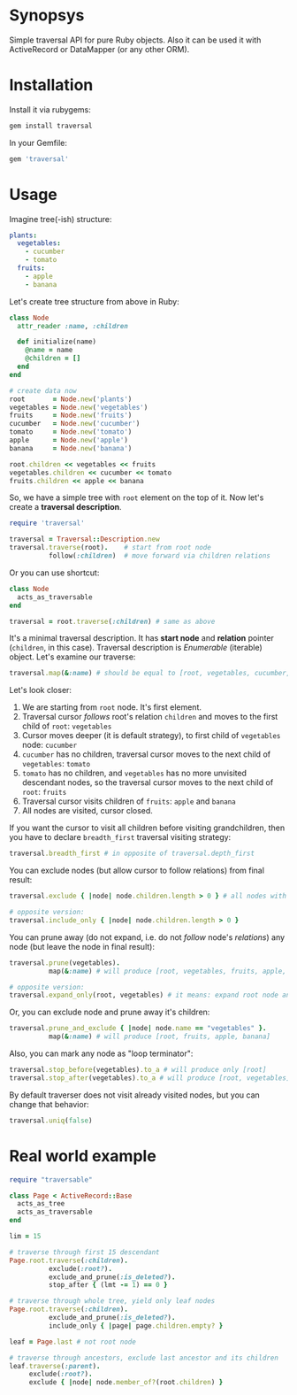 # Synopsys
Simple traversal API for pure Ruby objects. Also it can be used it with ActiveRecord or DataMapper (or any other ORM).

# Installation
Install it via rubygems:

```bash
gem install traversal
```

In your Gemfile:

```ruby
gem 'traversal'
```

# Usage
Imagine tree(-ish) structure:

```yaml
plants:
  vegetables:
    - cucumber
    - tomato
  fruits:
    - apple
    - banana
```

Let's create tree structure from above in Ruby:

```ruby
class Node
  attr_reader :name, :children

  def initialize(name)
    @name = name
    @children = []
  end
end

# create data now
root       = Node.new('plants')
vegetables = Node.new('vegetables')
fruits     = Node.new('fruits')
cucumber   = Node.new('cucumber')
tomato     = Node.new('tomato')
apple      = Node.new('apple')
banana     = Node.new('banana')

root.children << vegetables << fruits
vegetables.children << cucumber << tomato
fruits.children << apple << banana
```

So, we have a simple tree with `root` element on the top of it.
Now let's create a <b>traversal description</b>.

```ruby
require 'traversal'

traversal = Traversal::Description.new
traversal.traverse(root).    # start from root node
          follow(:children)  # move forward via children relations
```

Or you can use shortcut:

```ruby
class Node
  acts_as_traversable
end

traversal = root.traverse(:children) # same as above
```

It's a minimal traversal description. It has <b>start node</b> and <b>relation</b> pointer (`children`, in this case).
Traversal description is <i>Enumerable</i> (iterable) object. Let's examine our traverse:

```ruby
traversal.map(&:name) # should be equal to [root, vegetables, cucumber, tomato, fruits, apple, banana]
```


Let's look closer:

1. We are starting from `root` node. It's first element.
1. Traversal cursor <i>follows</i> root's relation `children` and moves to the first child of `root`: `vegetables`
1. Cursor moves deeper (it is default strategy), to first child of `vegetables` node: `cucumber`
1. `cucumber` has no children, traversal cursor moves to the next child of `vegetables`: `tomato`
1. `tomato` has no children, and `vegetables` has no more unvisited descendant nodes, so the traversal cursor moves to the next child of `root`: `fruits`
1. Traversal cursor visits children of `fruits`: `apple` and `banana`
1. All nodes are visited, cursor closed.



If you want the cursor to visit all children before visiting grandchildren, then you have to declare `breadth_first` traversal visiting strategy:

```ruby
traversal.breadth_first # in opposite of traversal.depth_first
```

You can exclude nodes (but allow cursor to follow relations) from final result:

```ruby
traversal.exclude { |node| node.children.length > 0 } # all nodes with children will be excluded from result

# opposite version:
traversal.include_only { |node| node.children.length > 0 }
```

You can prune away (do not expand, i.e. do not <i>follow</i> node's <i>relations</i>) any node (but leave the node in final result):

```ruby
traversal.prune(vegetables).
          map(&:name) # will produce [root, vegetables, fruits, apple, banana]

# opposite version:
traversal.expand_only(root, vegetables) # it means: expand root node and vegetables node, prune away other nodes
```

Or, you can exclude node and prune away it's children:

```ruby
traversal.prune_and_exclude { |node| node.name == "vegetables" }.
          map(&:name) # will produce [root, fruits, apple, banana]
```

Also, you can mark any node as "loop terminator":

```ruby
traversal.stop_before(vegetables).to_a # will produce only [root]
traversal.stop_after(vegetables).to_a # will produce [root, vegetables]
```

By default traverser does not visit already visited nodes, but you can change that behavior:

```ruby
traversal.uniq(false)
```

# Real world example

```ruby
require "traversable"

class Page < ActiveRecord::Base
  acts_as_tree
  acts_as_traversable
end

lim = 15

# traverse through first 15 descendant
Page.root.traverse(:children).
          exclude(:root?).
          exclude_and_prune(:is_deleted?).
          stop_after { (lmt -= 1) == 0 }

# traverse through whole tree, yield only leaf nodes
Page.root.traverse(:children).
          exclude_and_prune(:is_deleted?).
          include_only { |page| page.children.empty? }

leaf = Page.last # not root node

# traverse through ancestors, exclude last ancestor and its children
leaf.traverse(:parent).
     exclude(:root?).
     exclude { |node| node.member_of?(root.children) }
```